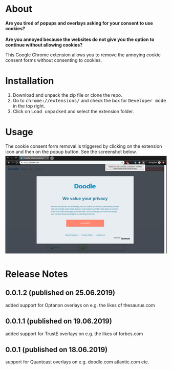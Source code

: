 # About
<b>Are you tired of popups and overlays asking for your consent to use cookies?</b>
<br>
<br>
<b>Are you annoyed because the websites do not give you the option to continue without allowing cookies?</b>


This Google Chrome extension allows you to remove the annoying cookie consent forms without consenting to cookies.

# Installation
<ol>
    <li> Download and unpack the zip file or clone the repo.
    <li> Go to <tt>chrome://extensions/</tt> and check the box for <tt>Developer mode</tt> in the top right.
    <li> Click on <tt>Load unpacked</tt> and select the extension folder.
</ol>

# Usage
The cookie consent form removal is triggered by clicking on the extension icon and then on the popup button.
See the screenshot below.
![Screenshot from doodle.com](screenshot_doodle.com.png)

# Release Notes
## 0.0.1.2 (published on 25.06.2019)
added support for Optanon overlays on e.g. the likes of thesaurus.com

## 0.0.1.1 (published on 19.06.2019)
added support for TrustE overlays on e.g. the likes of forbes.com

## 0.0.1 (published on 18.06.2019)
support for Quantcast overlays on e.g. doodle.com atlantic.com etc.

